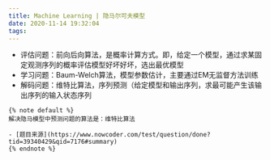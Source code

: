 ```yaml
---
title: Machine Learning | 隐马尔可夫模型
date: 2020-11-14 19:32:04
tags: 
---
```




- 评估问题：前向后向算法，是概率计算方式。即，给定一个模型，通过求某固定观测序列的概率评估模型好坏好坏，选出最优模型
- 学习问题：Baum-Welch算法，模型参数估计，主要通过EM无监督方法训练
- 解码问题：维特比算法，序列预测（给定模型和输出序列，求最可能产生该输出序列的输入状态序列
~~~~
{% note default %}
解决隐马模型中预测问题的算法是：维特比算法

- [题目来源](https://www.nowcoder.com/test/question/done?tid=39340429&qid=7176#summary)
{% endnote %}